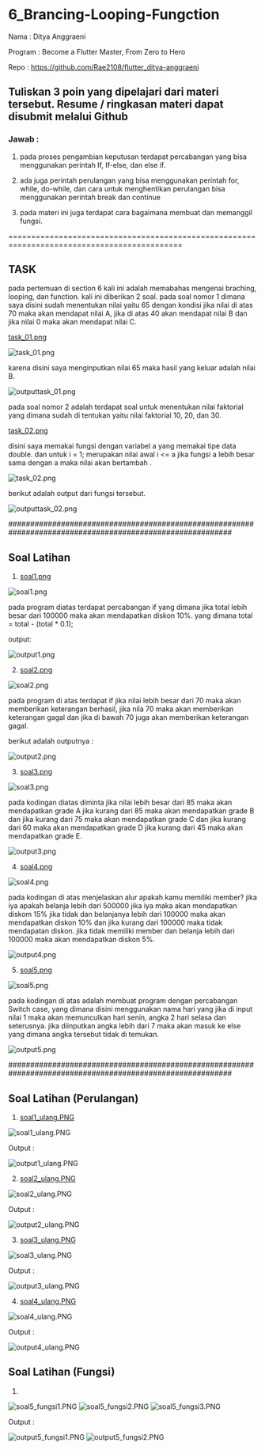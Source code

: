 # 6_Brancing-Looping-Fungction

Nama : Ditya Anggraeni

Program : Become a Flutter Master, From Zero to Hero

Repo : https://github.com/Rae2108/flutter_ditya-anggraeni

## Tuliskan 3 poin yang dipelajari dari materi tersebut. Resume / ringkasan materi dapat disubmit melalui Github

### Jawab : 

1. pada proses pengambian keputusan terdapat percabangan yang bisa menggunakan perintah If, If-else, dan else if.

2. ada juga perintah perulangan yang bisa menggunakan perintah for, while, do-while, dan cara untuk menghentikan perulangan bisa menggunakan perintah break dan continue

3. pada materi ini juga terdapat cara bagaimana membuat dan memanggil fungsi.

============================================================================================

## TASK 

pada pertemuan di section 6 kali ini adalah memabahas mengenai braching, looping, dan function. kali ini diberikan 2 soal. pada soal nomor 1 dimana saya disini sudah menentukan nilai yaitu 65 dengan kondisi jika nilai di atas 70 maka akan mendapat nilai A, jika di atas 40 akan mendapat nilai B dan jika nilai 0 maka akan mendapat nilai C. 

[task_01.png](./screenshot/task_01.png) 

![task_01.png](./screenshot/task_01.png) 

karena disini saya menginputkan nilai 65 maka hasil yang keluar adalah nilai B. 

![outputtask_01.png](./screenshot/outputtask_01.png) 


pada soal nomor 2 adalah terdapat soal untuk menentukan nilai faktorial yang dimana sudah di tentukan yaitu nilai faktorial 10, 20, dan 30. 

[task_02.png](./screenshot/task_02.png) 

disini saya memakai fungsi dengan variabel a yang memakai tipe data double. dan untuk i = 1; merupakan nilai awal i <= a jika fungsi a lebih besar sama dengan a maka nilai akan bertambah . 

![task_02.png](./screenshot/task_02.png) 

berikut adalah output dari fungsi tersebut. 

![outputtask_02.png](./screenshot/outputtask_02.png) 

###########################################################################################################


## Soal Latihan 

1.  [soal1.png](./screenshot/soal1.png) 

![soal1.png](./screenshot/soal1.png) 

 pada program diatas terdapat percabangan if yang dimana jika total lebih besar dari 100000 maka akan mendapatkan diskon 10%. yang dimana total = total - (total * 0.1);

output:

![output1.png](./screenshot/output1.png) 

2.   [soal2.png](./screenshot/soal2.png) 

![soal2.png](./screenshot/soal2.png)

pada program di atas terdapat if jika nilai lebih besar dari 70 maka akan memberikan keterangan berhasil, jika nila 70 maka akan memberikan keterangan gagal dan jika di bawah 70 juga akan memberikan keterangan gagal. 

berikut adalah outputnya : 

![output2.png](./screenshot/output2.png)

3.  [soal3.png](./screenshot/soal3.png) 

![soal3.png](./screenshot/soal3.png)

pada kodingan diatas diminta jika nilai lebih besar dari 85 maka akan mendapatkan grade A jika kurang dari 85 maka akan mendapatkan grade B dan jika kurang dari 75 maka akan mendapatkan grade C dan jika kurang dari 60 maka akan mendapatkan grade D jika kurang dari 45 maka akan mendapatkan grade E. 

![output3.png](./screenshot/output3.png)

4.  [soal4.png](./screenshot/soal4.png) 

![soal4.png](./screenshot/soal4.png)

pada kodingan di atas menjelaskan alur apakah kamu memiliki member? jika iya apakah belanja lebih dari 500000 jika iya maka akan mendapatkan diskom 15% jika tidak dan belanjanya lebih dari 100000 maka akan mendapatkan diskon 10% dan jika kurang dari 100000 maka tidak mendapatan diskon. jika tidak memiliki member dan belanja lebih dari 100000 maka akan mendapatkan diskon 5%. 

![output4.png](./screenshot/output4.png)

5.  [soal5.png](./screenshot/soal5.png) 

![soal5.png](./screenshot/soal5.png)

pada kodingan di atas adalah membuat program dengan percabangan Switch case, yang dimana disini menggunakan nama hari yang jika di input nilai 1 maka akan memunculkan hari senin, angka 2 hari selasa dan seterusnya. jika diinputkan angka lebih dari 7 maka akan masuk ke else yang dimana angka tersebut tidak di temukan. 

![output5.png](./screenshot/output5.png)

###########################################################################################################

## Soal Latihan (Perulangan)

1. [soal1_ulang.PNG](./screenshot/soal1_ulang.PNG) 

![soal1_ulang.PNG](./screenshot/soal1_ulang.PNG)

Output :

![output1_ulang.PNG](./screenshot/output1_ulang.PNG)

2. [soal2_ulang.PNG](./screenshot/soal2_ulang.PNG) 

![soal2_ulang.PNG](./screenshot/soal2_ulang.PNG)

Output :

![output2_ulang.PNG](./screenshot/output2_ulang.PNG)

3. [soal3_ulang.PNG](./screenshot/soal3_ulang.PNG) 

![soal3_ulang.PNG](./screenshot/soal3_ulang.PNG)

Output :

![output3_ulang.PNG](./screenshot/output3_ulang.PNG)

4. [soal4_ulang.PNG](./screenshot/soal4_ulang.PNG) 

![soal4_ulang.PNG](./screenshot/soal4_ulang.PNG)

Output :

![output4_ulang.PNG](./screenshot/output4_ulang.PNG)

## Soal Latihan (Fungsi)

1.  
![soal5_fungsi1.PNG](./screenshot/soal5_fungsi1.PNG)
![soal5_fungsi2.PNG](./screenshot/soal5_fungsi2.PNG)
![soal5_fungsi3.PNG](./screenshot/soal5_fungsi3.PNG)

Output :

![output5_fungsi1.PNG](./screenshot/output5_fungsi1.PNG)
![output5_fungsi2.PNG](./screenshot/output5_fungsi2.PNG)
